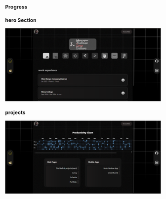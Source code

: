 <h3>Progress</h3>

<h3>hero Section</h3>
<img src="https://github.com/KubasuIvanSakwa/kubasuivansakwaprofile/blob/master/homescreenshot.PNG" />

<h3>projects</h3>
<img src="https://github.com/KubasuIvanSakwa/kubasuivansakwaprofile/blob/master/projectsscreenshot.PNG" />



